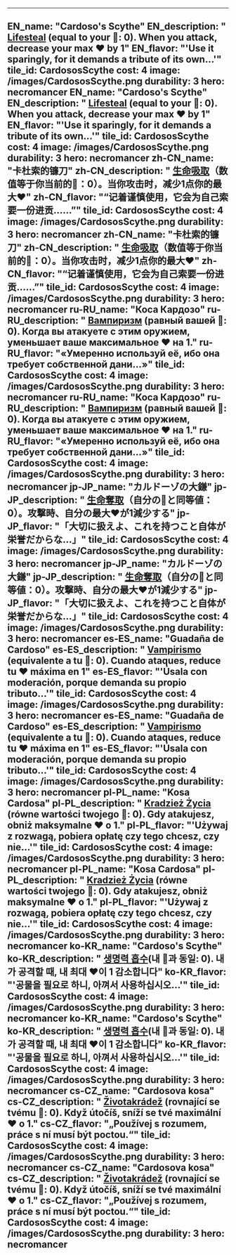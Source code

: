 ---

EN_name: "Cardoso's Scythe"
EN_description: " <u>Lifesteal</u> (equal to your 🔸: 0). When you attack, decrease your max ❤️ by 1"
EN_flavor: "'Use it sparingly, for it demands a tribute of its own...'"
tile_id: CardososScythe
cost: 4
image: /images/CardososScythe.png
durability: 3
hero: necromancer
EN_name: "Cardoso's Scythe"
EN_description: " <u>Lifesteal</u> (equal to your 🔸: 0). When you attack, decrease your max ❤️ by 1"
EN_flavor: "'Use it sparingly, for it demands a tribute of its own...'"
tile_id: CardososScythe
cost: 4
image: /images/CardososScythe.png
durability: 3
hero: necromancer
zh-CN_name: "卡杜索的镰刀"
zh-CN_description: " <u>生命吸取</u>（数值等于你当前的🔸：0）。当你攻击时，减少1点你的最大❤️"
zh-CN_flavor: "“记着谨慎使用，它会为自己索要一份进贡……”"
tile_id: CardososScythe
cost: 4
image: /images/CardososScythe.png
durability: 3
hero: necromancer
zh-CN_name: "卡杜索的镰刀"
zh-CN_description: " <u>生命吸取</u>（数值等于你当前的🔸：0）。当你攻击时，减少1点你的最大❤️"
zh-CN_flavor: "“记着谨慎使用，它会为自己索要一份进贡……”"
tile_id: CardososScythe
cost: 4
image: /images/CardososScythe.png
durability: 3
hero: necromancer
ru-RU_name: "Коса Кардозо"
ru-RU_description: " <u>Вампиризм</u> (равный вашей 🔸: 0). Когда вы атакуете с этим оружием, уменьшает ваше максимальное ❤️ на 1."
ru-RU_flavor: "«Умеренно используй её, ибо она требует собственной дани...»"
tile_id: CardososScythe
cost: 4
image: /images/CardososScythe.png
durability: 3
hero: necromancer
ru-RU_name: "Коса Кардозо"
ru-RU_description: " <u>Вампиризм</u> (равный вашей 🔸: 0). Когда вы атакуете с этим оружием, уменьшает ваше максимальное ❤️ на 1."
ru-RU_flavor: "«Умеренно используй её, ибо она требует собственной дани...»"
tile_id: CardososScythe
cost: 4
image: /images/CardososScythe.png
durability: 3
hero: necromancer
jp-JP_name: "カルドーゾの大鎌"
jp-JP_description: " <u>生命奪取</u>（自分の🔸と同等値：0）。攻撃時、自分の最大❤️が1減少する"
jp-JP_flavor: "「大切に扱えよ、これを持つこと自体が栄誉だからな…」"
tile_id: CardososScythe
cost: 4
image: /images/CardososScythe.png
durability: 3
hero: necromancer
jp-JP_name: "カルドーゾの大鎌"
jp-JP_description: " <u>生命奪取</u>（自分の🔸と同等値：0）。攻撃時、自分の最大❤️が1減少する"
jp-JP_flavor: "「大切に扱えよ、これを持つこと自体が栄誉だからな…」"
tile_id: CardososScythe
cost: 4
image: /images/CardososScythe.png
durability: 3
hero: necromancer
es-ES_name: "Guadaña de Cardoso"
es-ES_description: " <u>Vampirismo</u> (equivalente a tu 🔸: 0). Cuando ataques, reduce tu ❤️ máxima en 1"
es-ES_flavor: "'Úsala con moderación, porque demanda su propio tributo...'"
tile_id: CardososScythe
cost: 4
image: /images/CardososScythe.png
durability: 3
hero: necromancer
es-ES_name: "Guadaña de Cardoso"
es-ES_description: " <u>Vampirismo</u> (equivalente a tu 🔸: 0). Cuando ataques, reduce tu ❤️ máxima en 1"
es-ES_flavor: "'Úsala con moderación, porque demanda su propio tributo...'"
tile_id: CardososScythe
cost: 4
image: /images/CardososScythe.png
durability: 3
hero: necromancer
pl-PL_name: "Kosa Cardosa"
pl-PL_description: " <u>Kradzież Życia</u> (równe wartości twojego 🔸: 0).
Gdy atakujesz, obniż maksymalne ❤️ o 1."
pl-PL_flavor: "'Używaj z rozwagą, pobiera opłatę czy tego chcesz, czy nie...'"
tile_id: CardososScythe
cost: 4
image: /images/CardososScythe.png
durability: 3
hero: necromancer
pl-PL_name: "Kosa Cardosa"
pl-PL_description: " <u>Kradzież Życia</u> (równe wartości twojego 🔸: 0).
Gdy atakujesz, obniż maksymalne ❤️ o 1."
pl-PL_flavor: "'Używaj z rozwagą, pobiera opłatę czy tego chcesz, czy nie...'"
tile_id: CardososScythe
cost: 4
image: /images/CardososScythe.png
durability: 3
hero: necromancer
ko-KR_name: "Cardoso's Scythe"
ko-KR_description: " <u>생명력 흡수</u>(내 🔸과 동일: 0). 내가 공격할 때, 내 최대 ❤️이 1 감소합니다"
ko-KR_flavor: "'공물을 필요로 하니, 아껴서 사용하십시오...'"
tile_id: CardososScythe
cost: 4
image: /images/CardososScythe.png
durability: 3
hero: necromancer
ko-KR_name: "Cardoso's Scythe"
ko-KR_description: " <u>생명력 흡수</u>(내 🔸과 동일: 0). 내가 공격할 때, 내 최대 ❤️이 1 감소합니다"
ko-KR_flavor: "'공물을 필요로 하니, 아껴서 사용하십시오...'"
tile_id: CardososScythe
cost: 4
image: /images/CardososScythe.png
durability: 3
hero: necromancer
cs-CZ_name: "Cardosova kosa"
cs-CZ_description: " <u>Životakrádež</u> (rovnající se tvému 🔸: 0). Když útočíš, sníží se tvé maximální ❤️ o 1."
cs-CZ_flavor: "„Používej s rozumem, práce s ní musí být poctou.“"
tile_id: CardososScythe
cost: 4
image: /images/CardososScythe.png
durability: 3
hero: necromancer
cs-CZ_name: "Cardosova kosa"
cs-CZ_description: " <u>Životakrádež</u> (rovnající se tvému 🔸: 0). Když útočíš, sníží se tvé maximální ❤️ o 1."
cs-CZ_flavor: "„Používej s rozumem, práce s ní musí být poctou.“"
tile_id: CardososScythe
cost: 4
image: /images/CardososScythe.png
durability: 3
hero: necromancer
---